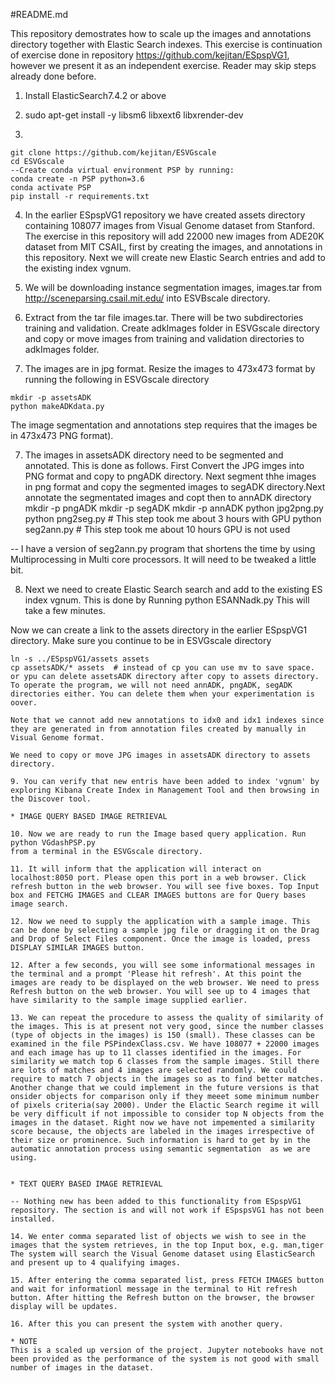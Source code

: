 #README.md

This repository demostrates how to scale up the images and annotations directory together with Elastic Search indexes. This exercise is continuation of exercise done in repository https://github.com/kejitan/ESpspVG1, however we present it as an independent exercise. Reader may skip steps already done before. 

1. Install ElasticSearch7.4.2 or above

2. sudo apt-get install -y libsm6 libxext6 libxrender-dev

3. 
```
git clone https://github.com/kejitan/ESVGscale
cd ESVGscale
--Create conda virtual environment PSP by running:
conda create -n PSP python=3.6
conda activate PSP
pip install -r requirements.txt 
```

4. In the earlier ESpspVG1 repository we have created assets directory containing 108077 images from Visual Genome dataset from Stanford. The exercise in this repository will add 22000 new images from ADE20K dataset from MIT CSAIL, first by creating the images, and annotations in this repository. Next we will create new Elastic Search entries and add to the existing index vgnum. 

5. We will be downloading instance segmentation images, images.tar from http://sceneparsing.csail.mit.edu/ into ESVBscale directory. 

5. Extract from the tar file images.tar. There will be two subdirectories training and validation. Create adkImages folder in ESVGscale directory and copy or move images from training and validation directories to adkImages folder. 

6. The images are in jpg format. Resize the images to 473x473 format by running the following in ESVGscale directory 
```
mkdir -p assetsADK
python makeADKdata.py
```
The image segmentation and annotations step requires that the images be in 473x473 PNG format). 

7. The images in assetsADK directory need to be segmented and annotated. This is done as follows. First Convert the JPG imges into PNG format and copy to pngADK directory. Next segment thhe images in png format and copy the segmented images to segADK directory.Next annotate the segmentated images and copt then to annADK directory
mkdir -p pngADK
mkdir -p segADK
mkdir -p annADK
python jpg2png.py
python png2seg.py  # This step took me about 3 hours with GPU
python seg2ann.py  # This step took me about 10 hours GPU is not used

-- I have a version of seg2ann.py program that shortens the time by using Multiprocessing in Multi core processors. It will need to be tweaked a little bit. 

8. Next we need to create Elastic Search search and add to the existing ES index vgnum. This is done by Running
python ESANNadk.py
This will take a few minutes.

Now we can create a link to the assets directory in the earlier ESpspVG1 directory. Make sure you continue to be in ESVGscale directory
```
ln -s ../ESpspVG1/assets assets
cp assetsADK/* assets  # instead of cp you can use mv to save space. or ypu can delete assetsADK directory after copy to assets directory. To operate the program, we will not need annADK, pngADK, segADK directories either. You can delete them when your experimentation is oover. 

Note that we cannot add new annotations to idx0 and idx1 indexes since they are generated in from annotation files created by manually in Visual Genome format.

We need to copy or move JPG images in assetsADK directory to assets directory.  

9. You can verify that new entris have been added to index 'vgnum' by exploring Kibana Create Index in Management Tool and then browsing in the Discover tool.

* IMAGE QUERY BASED IMAGE RETRIEVAL

10. Now we are ready to run the Image based query application. Run
python VGdashPSP.py 
from a terminal in the ESVGscale directory.

11. It will inform that the application will interact on localhost:8050 port. Please open this port in a web browser. Click refresh button in the web browser. You will see five boxes. Top Input box and FETCHG IMAGES and CLEAR IMAGES buttons are for Query bases image search.

12. Now we need to supply the application with a sample image. This can be done by selecting a sample jpg file or dragging it on the Drag and Drop of Select Files component. Once the image is loaded, press DISPLAY SIMILAR IMAGES button. 

12. After a few seconds, you will see some informational messages in the terminal and a prompt 'Please hit refresh'. At this point the images are ready to be displayed on the web browser. We need to press Refresh button on the web browser. You will see up to 4 images that have similarity to the sample image supplied earlier. 

13. We can repeat the procedure to assess the quality of similarity of the images. This is at present not very good, since the number classes (type of objects in the images) is 150 (small). These classes can be examined in the file PSPindexClass.csv. We have 108077 + 22000 images and each image has up to 11 classes identified in the images. For similarity we match top 6 classes from the sample images. Still there are lots of matches and 4 images are selected randomly. We could require to match 7 objects in the images so as to find better matches. Another change that we could implement in the future versions is that onsider objects for comparison only if they meeet some minimum number of pixels criteria(say 2000). Under the Elactic Search regime it will be very difficult if not impossible to consider top N objects from the images in the dataset. Right now we have not impemented a similarity score because, the objects are labeled in the images irrespective of their size or prominence. Such information is hard to get by in the automatic annotation process using semantic segmentation  as we are using. 


* TEXT QUERY BASED IMAGE RETRIEVAL

-- Nothing new has been added to this functionality from ESpspVG1 repository. The section is and will not work if ESpspsVG1 has not been installed. 

14. We enter comma separated list of objects we wish to see in the images that the system retrieves, in the top Input box, e.g. man,tiger 
The system will search the Visual Genome dataset using ElasticSearch and present up to 4 qualifying images. 

15. After entering the comma separated list, press FETCH IMAGES button and wait for informationl message in the terminal to Hit refresh button. After hitting the Refresh button on the browser, the browser display will be updates. 

16. After this you can present the system with another query. 

* NOTE
This is a scaled up version of the project. Jupyter notebooks have not been provided as the performance of the system is not good with small number of images in the dataset. 



